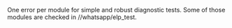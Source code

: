 One error per module for simple and robust diagnostic tests.
Some of those modules are checked in //whatsapp/elp_test.
